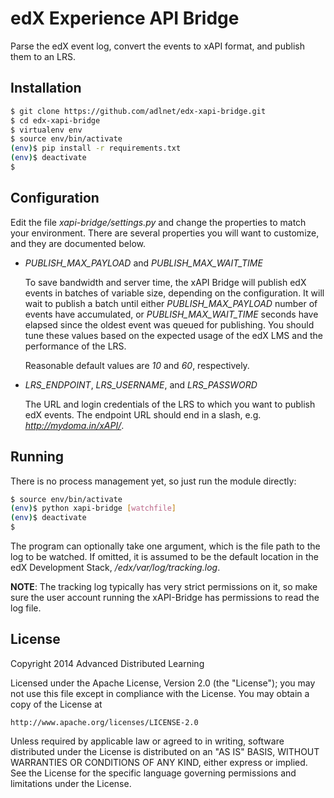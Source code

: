 ﻿edX Experience API Bridge
=========================

Parse the edX event log, convert the events to xAPI format, and publish them to an LRS.


## Installation

```sh
$ git clone https://github.com/adlnet/edx-xapi-bridge.git
$ cd edx-xapi-bridge
$ virtualenv env
$ source env/bin/activate
(env)$ pip install -r requirements.txt
(env)$ deactivate
$ 
```

## Configuration

Edit the file *xapi-bridge/settings.py* and change the properties to match your environment. There are several properties you will want to customize, and they are documented below.

* *PUBLISH_MAX_PAYLOAD* and *PUBLISH_MAX_WAIT_TIME*

	To save bandwidth and server time, the xAPI Bridge will publish edX events in batches of variable size, depending on the configuration. It will wait to publish a batch until either *PUBLISH_MAX_PAYLOAD* number of events have accumulated, or *PUBLISH_MAX_WAIT_TIME* seconds have elapsed since the oldest event was queued for publishing. You should tune these values based on the expected usage of the edX LMS and the performance of the LRS.
	
	Reasonable default values are *10* and *60*, respectively.

* *LRS_ENDPOINT*, *LRS_USERNAME*, and *LRS_PASSWORD*

	The URL and login credentials of the LRS to which you want to publish edX events. The endpoint URL should end in a slash, e.g. *http://mydoma.in/xAPI/*.


## Running

There is no process management yet, so just run the module directly:

```sh
$ source env/bin/activate
(env)$ python xapi-bridge [watchfile]
(env)$ deactivate
$
```

The program can optionally take one argument, which is the file path to the log to be watched. If omitted, it is assumed to be the default location in the edX Development Stack, */edx/var/log/tracking.log*.

**NOTE**: The tracking log typically has very strict permissions on it, so make sure the user account running the xAPI-Bridge has permissions to read the log file.


## License

Copyright 2014 Advanced Distributed Learning

Licensed under the Apache License, Version 2.0 (the "License");
you may not use this file except in compliance with the License.
You may obtain a copy of the License at

    http://www.apache.org/licenses/LICENSE-2.0

Unless required by applicable law or agreed to in writing, software
distributed under the License is distributed on an "AS IS" BASIS,
WITHOUT WARRANTIES OR CONDITIONS OF ANY KIND, either express or implied.
See the License for the specific language governing permissions and
limitations under the License.

